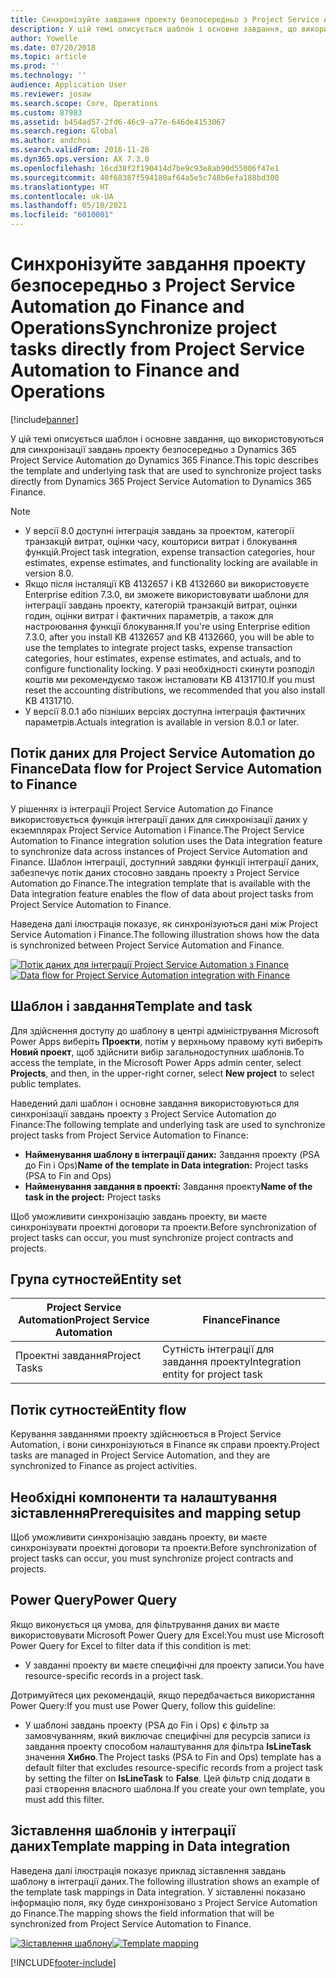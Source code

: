 ```yaml
---
title: Синхронізуйте завдання проекту безпосередньо з Project Service Automation до Finance and Operations
description: У цій темі описується шаблон і основне завдання, що використовуються для синхронізації завдань проекту безпосередньо з Microsoft Dynamics 365 Project Service Automation до Dynamics 365 Finance.
author: Yowelle
ms.date: 07/20/2018
ms.topic: article
ms.prod: ''
ms.technology: ''
audience: Application User
ms.reviewer: josaw
ms.search.scope: Core, Operations
ms.custom: 87983
ms.assetid: b454ad57-2fd6-46c9-a77e-646de4153067
ms.search.region: Global
ms.author: andchoi
ms.search.validFrom: 2016-11-28
ms.dyn365.ops.version: AX 7.3.0
ms.openlocfilehash: 16cd38f2f190414d7be9c93e8ab90d55006f47e1
ms.sourcegitcommit: 40f68387f594180af64a5e5c748b6efa188bd300
ms.translationtype: HT
ms.contentlocale: uk-UA
ms.lasthandoff: 05/10/2021
ms.locfileid: "6010001"
---
```

# <a name="synchronize-project-tasks-directly-from-project-service-automation-to-finance-and-operations"></a><span data-ttu-id="8a45f-103">Синхронізуйте завдання проекту безпосередньо з Project Service Automation до Finance and Operations</span><span class="sxs-lookup"><span data-stu-id="8a45f-103">Synchronize project tasks directly from Project Service Automation to Finance and Operations</span></span>

[!include[banner](../includes/banner.md)]

<span data-ttu-id="8a45f-104">У цій темі описується шаблон і основне завдання, що використовуються для синхронізації завдань проекту безпосередньо з Dynamics 365 Project Service Automation до Dynamics 365 Finance.</span><span class="sxs-lookup"><span data-stu-id="8a45f-104">This topic describes the template and underlying task that are used to synchronize project tasks directly from Dynamics 365 Project Service Automation to Dynamics 365 Finance.</span></span>

> [!NOTE]
> - <span data-ttu-id="8a45f-105">У версії 8.0 доступні інтеграція завдань за проектом, категорії транзакцій витрат, оцінки часу, кошториси витрат і блокування функцій.</span><span class="sxs-lookup"><span data-stu-id="8a45f-105">Project task integration, expense transaction categories, hour estimates, expense estimates, and functionality locking are available in version 8.0.</span></span>
> - <span data-ttu-id="8a45f-106">Якщо після інсталяції KB 4132657 і KB 4132660 ви використовуєте Enterprise edition 7.3.0, ви зможете використовувати шаблони для інтеграції завдань проекту, категорій транзакцій витрат, оцінки годин, оцінки витрат і фактичних параметрів, а також для настроювання функції блокування.</span><span class="sxs-lookup"><span data-stu-id="8a45f-106">If you're using Enterprise edition 7.3.0, after you install KB 4132657 and KB 4132660, you will be able to use the templates to integrate project tasks, expense transaction categories, hour estimates, expense estimates, and actuals, and to configure functionality locking.</span></span> <span data-ttu-id="8a45f-107">У разі необхідності скинути розподіл коштів ми рекомендуємо також інсталювати KB 4131710.</span><span class="sxs-lookup"><span data-stu-id="8a45f-107">If you must reset the accounting distributions, we recommended that you also install KB 4131710.</span></span>
> - <span data-ttu-id="8a45f-108">У версії 8.0.1 або пізніших версіях доступна інтеграція фактичних параметрів.</span><span class="sxs-lookup"><span data-stu-id="8a45f-108">Actuals integration is available in version 8.0.1 or later.</span></span>

## <a name="data-flow-for-project-service-automation-to-finance"></a><span data-ttu-id="8a45f-109">Потік даних для Project Service Automation до Finance</span><span class="sxs-lookup"><span data-stu-id="8a45f-109">Data flow for Project Service Automation to Finance</span></span>

<span data-ttu-id="8a45f-110">У рішеннях із інтеграції Project Service Automation до Finance використовується функція інтеграції даних для синхронізації даних у екземплярах Project Service Automation і Finance.</span><span class="sxs-lookup"><span data-stu-id="8a45f-110">The Project Service Automation to Finance integration solution uses the Data integration feature to synchronize data across instances of Project Service Automation and Finance.</span></span> <span data-ttu-id="8a45f-111">Шаблон інтеграції, доступний завдяки функції інтеграції даних, забезпечує потік даних стосовно завдань проекту з Project Service Automation до Finance.</span><span class="sxs-lookup"><span data-stu-id="8a45f-111">The integration template that is available with the Data integration feature enables the flow of data about project tasks from Project Service Automation to Finance.</span></span>

<span data-ttu-id="8a45f-112">Наведена далі ілюстрація показує, як синхронізуються дані між Project Service Automation і Finance.</span><span class="sxs-lookup"><span data-stu-id="8a45f-112">The following illustration shows how the data is synchronized between Project Service Automation and Finance.</span></span>

<span data-ttu-id="8a45f-113">[![Потік даних для інтеграції Project Service Automation з Finance](./media/ProjectTasksFlow.png)](./media/ProjectTasksFlow.png)</span><span class="sxs-lookup"><span data-stu-id="8a45f-113">[![Data flow for Project Service Automation integration with Finance](./media/ProjectTasksFlow.png)](./media/ProjectTasksFlow.png)</span></span>

## <a name="template-and-task"></a><span data-ttu-id="8a45f-114">Шаблон і завдання</span><span class="sxs-lookup"><span data-stu-id="8a45f-114">Template and task</span></span>

<span data-ttu-id="8a45f-115">Для здійснення доступу до шаблону в центрі адміністрування Microsoft Power Apps виберіть **Проекти**, потім у верхньому правому куті виберіть **Новий проект**, щоб здійснити вибір загальнодоступних шаблонів.</span><span class="sxs-lookup"><span data-stu-id="8a45f-115">To access the template, in the Microsoft Power Apps admin center, select **Projects**, and then, in the upper-right corner, select **New project** to select public templates.</span></span>

<span data-ttu-id="8a45f-116">Наведений далі шаблон і основне завдання використовуються для синхронізації завдань проекту з Project Service Automation до Finance:</span><span class="sxs-lookup"><span data-stu-id="8a45f-116">The following template and underlying task are used to synchronize project tasks from Project Service Automation to Finance:</span></span>

- <span data-ttu-id="8a45f-117">**Найменування шаблону в інтеграції даних:** Завдання проекту (PSA до Fin і Ops)</span><span class="sxs-lookup"><span data-stu-id="8a45f-117">**Name of the template in Data integration:** Project tasks (PSA to Fin and Ops)</span></span>
- <span data-ttu-id="8a45f-118">**Найменування завдання в проекті:** Завдання проекту</span><span class="sxs-lookup"><span data-stu-id="8a45f-118">**Name of the task in the project:** Project tasks</span></span>

<span data-ttu-id="8a45f-119">Щоб уможливити синхронізацію завдань проекту, ви маєте синхронізувати проектні договори та проекти.</span><span class="sxs-lookup"><span data-stu-id="8a45f-119">Before synchronization of project tasks can occur, you must synchronize project contracts and projects.</span></span>

## <a name="entity-set"></a><span data-ttu-id="8a45f-120">Група сутностей</span><span class="sxs-lookup"><span data-stu-id="8a45f-120">Entity set</span></span>

| <span data-ttu-id="8a45f-121">Project Service Automation</span><span class="sxs-lookup"><span data-stu-id="8a45f-121">Project Service Automation</span></span> | <span data-ttu-id="8a45f-122">Finance</span><span class="sxs-lookup"><span data-stu-id="8a45f-122">Finance</span></span>                             |
|----------------------------|-------------------------------------|
| <span data-ttu-id="8a45f-123">Проектні завдання</span><span class="sxs-lookup"><span data-stu-id="8a45f-123">Project Tasks</span></span>              | <span data-ttu-id="8a45f-124">Сутність інтеграції для завдання проекту</span><span class="sxs-lookup"><span data-stu-id="8a45f-124">Integration entity for project task</span></span> |

## <a name="entity-flow"></a><span data-ttu-id="8a45f-125">Потік сутностей</span><span class="sxs-lookup"><span data-stu-id="8a45f-125">Entity flow</span></span>

<span data-ttu-id="8a45f-126">Керування завданнями проекту здійснюється в Project Service Automation, і вони синхронізуються в Finance як справи проекту.</span><span class="sxs-lookup"><span data-stu-id="8a45f-126">Project tasks are managed in Project Service Automation, and they are synchronized to Finance as project activities.</span></span>

## <a name="prerequisites-and-mapping-setup"></a><span data-ttu-id="8a45f-127">Необхідні компоненти та налаштування зіставлення</span><span class="sxs-lookup"><span data-stu-id="8a45f-127">Prerequisites and mapping setup</span></span>

<span data-ttu-id="8a45f-128">Щоб уможливити синхронізацію завдань проекту, ви маєте синхронізувати проектні договори та проекти.</span><span class="sxs-lookup"><span data-stu-id="8a45f-128">Before synchronization of project tasks can occur, you must synchronize project contracts and projects.</span></span>

## <a name="power-query"></a><span data-ttu-id="8a45f-129">Power Query</span><span class="sxs-lookup"><span data-stu-id="8a45f-129">Power Query</span></span>

<span data-ttu-id="8a45f-130">Якщо виконується ця умова, для фільтрування даних ви маєте використовувати Microsoft Power Query для Excel:</span><span class="sxs-lookup"><span data-stu-id="8a45f-130">You must use Microsoft Power Query for Excel to filter data if this condition is met:</span></span>

- <span data-ttu-id="8a45f-131">У завданні проекту ви маєте специфічні для проекту записи.</span><span class="sxs-lookup"><span data-stu-id="8a45f-131">You have resource-specific records in a project task.</span></span>

<span data-ttu-id="8a45f-132">Дотримуйтеся цих рекомендацій, якщо передбачається використання Power Query:</span><span class="sxs-lookup"><span data-stu-id="8a45f-132">If you must use Power Query, follow this guideline:</span></span>

- <span data-ttu-id="8a45f-133">У шаблоні завдань проекту (PSA до Fin і Ops) є фільтр за замовчуванням, який виключає специфічні для ресурсів записи із завдання проекту способом налаштування для фільтра **IsLineTask** значення **Хибно**.</span><span class="sxs-lookup"><span data-stu-id="8a45f-133">The Project tasks (PSA to Fin and Ops) template has a default filter that excludes resource-specific records from a project task by setting the filter on **IsLineTask** to **False**.</span></span> <span data-ttu-id="8a45f-134">Цей фільтр слід додати в разі створення власного шаблона.</span><span class="sxs-lookup"><span data-stu-id="8a45f-134">If you create your own template, you must add this filter.</span></span>

## <a name="template-mapping-in-data-integration"></a><span data-ttu-id="8a45f-135">Зіставлення шаблонів у інтеграції даних</span><span class="sxs-lookup"><span data-stu-id="8a45f-135">Template mapping in Data integration</span></span>

<span data-ttu-id="8a45f-136">Наведена далі ілюстрація показує приклад зіставлення завдань шаблону в інтеграції даних.</span><span class="sxs-lookup"><span data-stu-id="8a45f-136">The following illustration shows an example of the template task mappings in Data integration.</span></span> <span data-ttu-id="8a45f-137">У зіставленні показано інформацію поля, яку буде синхронізовано з Project Service Automation до Finance.</span><span class="sxs-lookup"><span data-stu-id="8a45f-137">The mapping shows the field information that will be synchronized from Project Service Automation to Finance.</span></span>

<span data-ttu-id="8a45f-138">[![Зіставлення шаблону](./media/ProjectTasksMapping.png)](./media/ProjectTasksMapping.png)</span><span class="sxs-lookup"><span data-stu-id="8a45f-138">[![Template mapping](./media/ProjectTasksMapping.png)](./media/ProjectTasksMapping.png)</span></span>


[!INCLUDE[footer-include](../includes/footer-banner.md)]